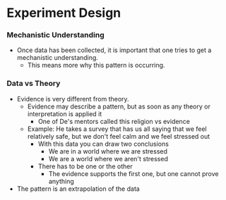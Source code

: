 ---
---

# Experiment Design
### Mechanistic Understanding
 - Once data has been collected, it is important that one tries to get a mechanistic understanding.
	 - This means more why this pattern is occurring.
### Data vs Theory
 - Evidence is very different from theory.
	 - Evidence may describe a pattern, but as soon as any theory or interpretation is applied it
		 - One of De's mentors called this religion vs evidence
	 - Example: He takes a survey that has us all saying that we feel relatively safe, but we don't feel calm and we feel stressed out
		 - With this data you can draw two conclusions
			 - We are in a world where we are stressed
			 - We are a world where we aren't stressed
		 - There has to be one or the other
			 - The evidence supports the first one, but one cannot prove anything
 - The pattern is an extrapolation of the data
